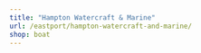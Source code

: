 ```yaml
---
title: "Hampton Watercraft & Marine"
url: /eastport/hampton-watercraft-and-marine/
shop: boat
---
```

